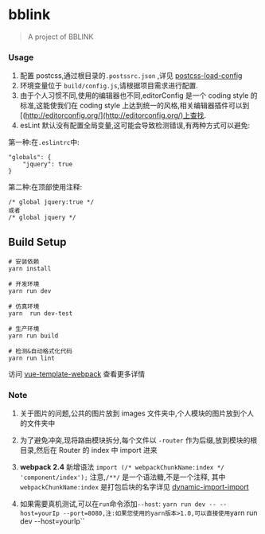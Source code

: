 # bblink

> A project of BBLINK

### Usage

1. 配置 postcss,通过根目录的`.postssrc.json` ,详见 [postcss-load-config](https://github.com/michael-ciniawsky/postcss-load-config#postcssrc)
2. 环境变量位于 `build/config.js`,请根据项目需求进行配置.
3. 由于个人习惯不同,使用的编辑器也不同,editorConfig 是一个 coding style 的标准,这能使我们在 coding style 上达到统一的风格,相关编辑器插件可以到[(http://editorconfig.org/](http://editorconfig.org/)上查找.
4. esLint 默认没有配置全局变量,这可能会导致检测错误,有两种方式可以避免:

第一种:在`.eslintrc`中:

    "globals": {
        "jquery": true
    }

第二种:在<script></script>顶部使用注释:

    /* global jquery:true */
    或者
    /* global jquery */

## Build Setup

```
# 安装依赖
yarn install

# 开发环境
yarn run dev

# 仿真环境
yarn  run dev-test

# 生产环境
yarn run build

# 检测&自动格式化代码
yarn run lint
```

访问 [vue-template-webpack](http://192.168.0.235/bblib-tools/vue-template-webpack) 查看更多详情

### Note

1. 关于图片的问题,公共的图片放到 images 文件夹中,个人模块的图片放到个人的文件夹中
2. 为了避免冲突,现将路由模块拆分,每个文件以 `-router` 作为后缀,放到模块的根目录,然后在 Router 的 index 中 import 进来
3. **webpack 2.4** 新增语法 `import (/* webpackChunkName:index */ 'component/index');`
   注意,`/**/` 是一个语法糖,不是一个注释, 其中 `webpackChunkName:index` 是打包后块的名字详见 [dynamic-import-import](https://webpack.js.org/guides/code-splitting-async/#dynamic-import-import-)

4. 如果需要真机测试,可以在`run`命令添加`--host`: `yarn run dev -- --host=yourIp --port=8080,注:如果您使用的yarn版本>1.0,可以直接使用`yarn run dev --host=yourIp``
